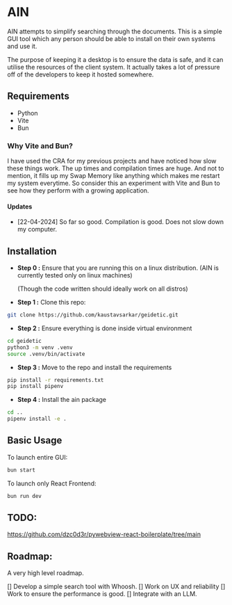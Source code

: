 # AIN

AIN attempts to simplify searching through the documents. This is a simple GUI tool which any person
should be able to install on their own systems and use it.

The purpose of keeping it a desktop is to ensure the data is safe, and it can utilise the resources of the
client system. It actually takes a lot of pressure off of the developers to keep it hosted somewhere.

## Requirements

- Python
- Vite
- Bun

### Why Vite and Bun?

I have used the CRA for my previous projects and have noticed how slow these things work. The up times and compilation times
are huge. And not to mention, it fills up my Swap Memory like anything which makes me restart my system everytime. So
consider this an experiment with Vite and Bun to see how they perform with a growing application.

#### Updates
- [22-04-2024] So far so good. Compilation is good. Does not slow down my computer.

## Installation

- **Step 0 :** Ensure that you are running this on a linux distribution. (AIN is currently tested only on linux machines)

  (Though the code written should ideally work on all distros)

- **Step 1 :** Clone this repo:

```bash
git clone https://github.com/kaustavsarkar/geidetic.git
```

- **Step 2 :** Ensure everything is done inside virtual environment

```bash
cd geidetic
python3 -m venv .venv
source .venv/bin/activate
```

- **Step 3 :** Move to the repo and install the requirements

```bash
pip install -r requirements.txt
pip install pipenv
```

- **Step 4 :** Install the ain package

```bash
cd ..
pipenv install -e .
```

## Basic Usage

To launch entire GUI:

```bash
bun start
```

To launch only React Frontend:

```bash
bun run dev
```

## TODO:

https://github.com/dzc0d3r/pywebview-react-boilerplate/tree/main

## Roadmap:

A very high level roadmap.

[] Develop a simple search tool with Whoosh.
[] Work on UX and reliability
[] Work to ensure the performance is good.
[] Integrate with an LLM.
